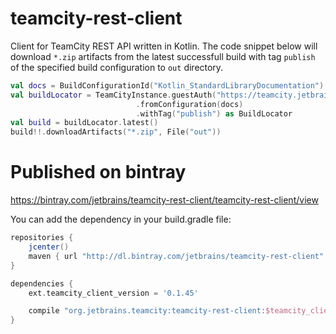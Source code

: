 # teamcity-rest-client
Client for TeamCity REST API written in Kotlin. The code snippet below will download `*.zip` artifacts from the latest successfull build with tag `publish` of the specified build configuration to `out` directory.

```kotlin
val docs = BuildConfigurationId("Kotlin_StandardLibraryDocumentation")
val buildLocator = TeamCityInstance.guestAuth("https://teamcity.jetbrains.com").builds()
                            .fromConfiguration(docs)
                            .withTag("publish") as BuildLocator
val build = buildLocator.latest()
build!!.downloadArtifacts("*.zip", File("out"))
```

# Published on bintray
https://bintray.com/jetbrains/teamcity-rest-client/teamcity-rest-client/view

You can add the dependency in your build.gradle file:

```gradle
repositories {
    jcenter()
    maven { url "http://dl.bintray.com/jetbrains/teamcity-rest-client" }
}

dependencies {
    ext.teamcity_client_version = '0.1.45'

    compile "org.jetbrains.teamcity:teamcity-rest-client:$teamcity_client_version"
}
```
